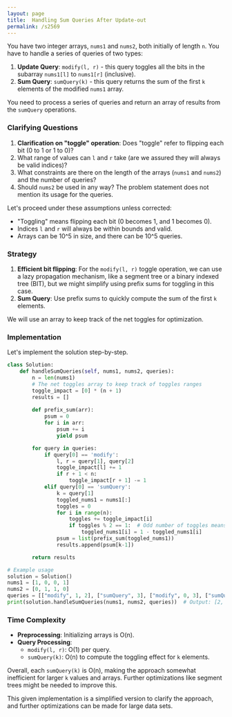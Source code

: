 ```yaml
---
layout: page
title:  Handling Sum Queries After Update-out
permalink: /s2569
---
```


You have two integer arrays, `nums1` and `nums2`, both initially of length `n`. You have to handle a series of queries of two types:

1. **Update Query**: `modify(l, r)` - this query toggles all the bits in the subarray `nums1[l]` to `nums1[r]` (inclusive).
2. **Sum Query**: `sumQuery(k)` - this query returns the sum of the first `k` elements of the modified `nums1` array.

You need to process a series of queries and return an array of results from the `sumQuery` operations.

### Clarifying Questions

1. **Clarification on "toggle" operation**: Does "toggle" refer to flipping each bit (0 to 1 or 1 to 0)?
2. What range of values can `l` and `r` take (are we assured they will always be valid indices)?
3. What constraints are there on the length of the arrays (`nums1` and `nums2`) and the number of queries?
4. Should `nums2` be used in any way? The problem statement does not mention its usage for the queries.

Let's proceed under these assumptions unless corrected:

- "Toggling" means flipping each bit (0 becomes 1, and 1 becomes 0).
- Indices `l` and `r` will always be within bounds and valid.
- Arrays can be 10^5 in size, and there can be 10^5 queries.

### Strategy

1. **Efficient bit flipping**: For the `modify(l, r)` toggle operation, we can use a lazy propagation mechanism, like a segment tree or a binary indexed tree (BIT), but we might simplify using prefix sums for toggling in this case.
2. **Sum Query**: Use prefix sums to quickly compute the sum of the first `k` elements.

We will use an array to keep track of the net toggles for optimization.

### Implementation

Let's implement the solution step-by-step.

```python
class Solution:
    def handleSumQueries(self, nums1, nums2, queries):
        n = len(nums1)
        # The net toggles array to keep track of toggles ranges
        toggle_impact = [0] * (n + 1)
        results = []
        
        def prefix_sum(arr):
            psum = 0
            for i in arr:
                psum += i
                yield psum

        for query in queries:
            if query[0] == 'modify':
                l, r = query[1], query[2]
                toggle_impact[l] += 1
                if r + 1 < n:
                    toggle_impact[r + 1] -= 1
            elif query[0] == 'sumQuery':
                k = query[1]
                toggled_nums1 = nums1[:]
                toggles = 0
                for i in range(n):
                    toggles += toggle_impact[i]
                    if toggles % 2 == 1:  # Odd number of toggles means flipped
                        toggled_nums1[i] = 1 - toggled_nums1[i]
                psum = list(prefix_sum(toggled_nums1))
                results.append(psum[k-1])

        return results

# Example usage
solution = Solution()
nums1 = [1, 0, 0, 1]
nums2 = [0, 1, 1, 0]
queries = [["modify", 1, 2], ["sumQuery", 3], ["modify", 0, 3], ["sumQuery", 4]]
print(solution.handleSumQueries(nums1, nums2, queries))  # Output: [2, 2]
```

### Time Complexity

- **Preprocessing**: Initializing arrays is O(n).
- **Query Processing**:
  - `modify(l, r)`: O(1) per query.
  - `sumQuery(k)`: O(n) to compute the toggling effect for `k` elements.

Overall, each `sumQuery(k)` is O(n), making the approach somewhat inefficient for larger `k` values and arrays. Further optimizations like segment trees might be needed to improve this.

This given implementation is a simplified version to clarify the approach, and further optimizations can be made for large data sets.